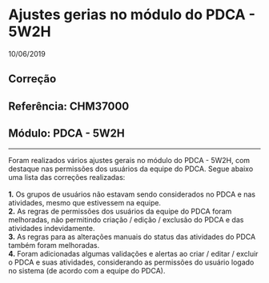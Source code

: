 # Ajustes gerias no módulo do PDCA - 5W2H
10/06/2019
## Correção
## Referência: CHM37000
## Módulo: PDCA - 5W2H
***

Foram realizados vários ajustes gerais no módulo do PDCA - 5W2H, com destaque nas permissões dos usuários da equipe do PDCA. Segue abaixo uma lista das correções realizadas: 
<br /><br />
**1.** Os grupos de usuários não estavam sendo considerados no PDCA e nas atividades, mesmo que estivessem na equipe.
<br />
**2.** As regras de permissões dos usuários da equipe do PDCA foram melhoradas, não permitindo criação / edição / exclusão do PDCA e das atividades indevidamente.
<br />
**3.** As regras para as alterações manuais do status das atividades do PDCA também foram melhoradas.
<br />
**4.** Foram adicionadas algumas validações e alertas ao criar / editar / excluir o PDCA e suas atividades, considerando as permissões do usuário logado no sistema (de acordo com a equipe do PDCA).

